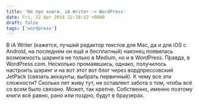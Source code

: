 ```yaml
---
title: 'Не про книги. iA Writer -> WordPress'
date: Fri, 22 Apr 2016 22:18:32 +0000
draft: false
tags: ['wordpress']
---
```


В iA Writer (кажется, лучший редактор текстов для Mac, да и для iOS с Android, на последнем он ещё и бесплатный) наконец появилась возможность шаринга не только в Medium, но и в WordPress. Правда, в WordPress.com. Несколько промаявшись, однако, получилось настроить шэринг и на вот этот вот блог через вордпрессовский JetPack (связать аккаунты, выбрать первичный). К чему все эти сложности? Сколько лет живу тут, не оставляет забота о том, чтобы всё со всем было связано. Может, так крепче. Собственно, именно поэтому книги всё равно, рано или поздно, будут в браузерах.